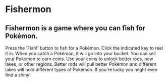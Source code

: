 # Fishermon

## Fishermon is a game where you can fish for Pokémon.

Press the 'Fish!' button to fish for a Pokémon. 
Click the indicated key to reel it in. 
When you catch a Pokémon, it will go into your bucket. 
You can sell your Pokémon to earn coins. 
Use your coins to unlock better rods, new lakes, or other regions. 
Better rods will pull better Pokémon and different lakes will hold different types of Pokémon.
If you're lucky you might even find a shiny!
